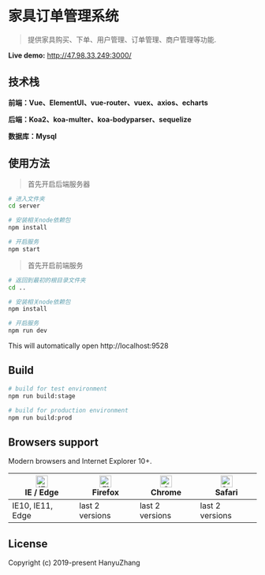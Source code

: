# 家具订单管理系统

> 提供家具购买、下单、用户管理、订单管理、商户管理等功能.

**Live demo:** http://47.98.33.249:3000/

## 技术栈

**前端：Vue、ElementUI、vue-router、vuex、axios、echarts**

**后端：Koa2、koa-multer、koa-bodyparser、sequelize**

**数据库：Mysql**


## 使用方法

>首先开启后端服务器
```bash
# 进入文件夹
cd server

# 安装相关node依赖包
npm install

# 开启服务
npm start
```

>首先开启前端服务

```bash
# 返回到最初的根目录文件夹
cd ..

# 安装相关node依赖包
npm install

# 开启服务
npm run dev
```

This will automatically open http://localhost:9528

## Build

```bash
# build for test environment
npm run build:stage

# build for production environment
npm run build:prod
```


## Browsers support

Modern browsers and Internet Explorer 10+.

| [<img src="https://raw.githubusercontent.com/alrra/browser-logos/master/src/edge/edge_48x48.png" alt="IE / Edge" width="24px" height="24px" />](http://godban.github.io/browsers-support-badges/)</br>IE / Edge | [<img src="https://raw.githubusercontent.com/alrra/browser-logos/master/src/firefox/firefox_48x48.png" alt="Firefox" width="24px" height="24px" />](http://godban.github.io/browsers-support-badges/)</br>Firefox | [<img src="https://raw.githubusercontent.com/alrra/browser-logos/master/src/chrome/chrome_48x48.png" alt="Chrome" width="24px" height="24px" />](http://godban.github.io/browsers-support-badges/)</br>Chrome | [<img src="https://raw.githubusercontent.com/alrra/browser-logos/master/src/safari/safari_48x48.png" alt="Safari" width="24px" height="24px" />](http://godban.github.io/browsers-support-badges/)</br>Safari |
| --------------------------------------------------------------------------------------------------------------------------------------------------------------------------------------------------------------- | ----------------------------------------------------------------------------------------------------------------------------------------------------------------------------------------------------------------- | ------------------------------------------------------------------------------------------------------------------------------------------------------------------------------------------------------------- | ------------------------------------------------------------------------------------------------------------------------------------------------------------------------------------------------------------- |
| IE10, IE11, Edge                                                                                                                                                                                                | last 2 versions                                                                                                                                                                                                   | last 2 versions                                                                                                                                                                                               | last 2 versions                                                                                                                                                                                               |

## License


Copyright (c) 2019-present HanyuZhang
